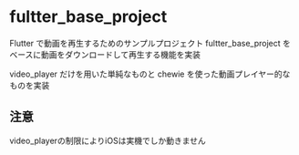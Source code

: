 # fultter_base_project

Flutter で動画を再生するためのサンプルプロジェクト
fultter_base_project をベースに動画をダウンロードして再生する機能を実装

video_player だけを用いた単純なものと chewie を使った動画プレイヤー的なものを実装

## 注意
video_playerの制限によりiOSは実機でしか動きません